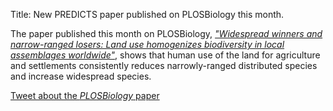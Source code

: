 Title: New PREDICTS paper published on PLOSBiology this month.

The paper published this month on PLOSBiology, [*"Widespread winners and narrow-ranged losers: Land use homogenizes biodiversity in local assemblages worldwide"*](https://journals.plos.org/plosbiology/article?id=10.1371/journal.pbio.2006841), shows that human use of the land for agriculture and settlements consistently reduces narrowly-ranged distributed species and increase widespread species.

<div class="text-center">
  <a href=https://twitter.com/intent/tweet?text=Land%20use%20homogenizes%20%23biodiversity%20in%20local%20assemblages%20worldwide,%20new%20%23Predictsproject%20paper%20@tnewbold31%20et%20al.%20shows%20that%20%23landuse%20reduces%20number%20of%20narrowly-ranged%20species%20and%20increases%20already%20widespread%20species%20in%20@PLOSBiology&url=https://journals.plos.org/plosbiology/article?id=10.1371/journal.pbio.2006841">
  Tweet about the <i>PLOSBiology</i> paper
  </a>
</div>